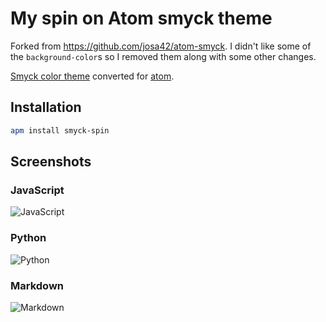 # My spin on Atom smyck theme

Forked from https://github.com/josa42/atom-smyck. I didn't like some of the `background-color`s so I removed them along with some other changes.

[Smyck color theme](https://github.com/hukl/Smyck-Color-Scheme/) converted for [atom](https://atom.io).

## Installation
```bash
apm install smyck-spin
```

## Screenshots

### JavaScript
![JavaScript](https://raw.githubusercontent.com/marcel-robitaille/atom-smyck-spin/master/screenshots/javascript.png)

### Python
![Python](https://raw.githubusercontent.com/marcel-robitaille/atom-smyck-spin/master/screenshots/python.png)

### Markdown
![Markdown](https://raw.githubusercontent.com/marcel-robitaille/atom-smyck-spin/master/screenshots/markdown.png)
